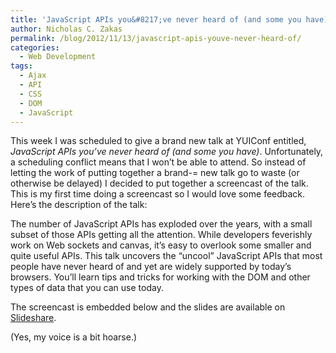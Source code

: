 ```yaml
---
title: 'JavaScript APIs you&#8217;ve never heard of (and some you have)'
author: Nicholas C. Zakas
permalink: /blog/2012/11/13/javascript-apis-youve-never-heard-of/
categories:
  - Web Development
tags:
  - Ajax
  - API
  - CSS
  - DOM
  - JavaScript
---
```

This week I was scheduled to give a brand new talk at YUIConf entitled, <cite>JavaScript APIs you&#8217;ve never heard of (and some you have)</cite>. Unfortunately, a scheduling conflict means that I won&#8217;t be able to attend. So instead of letting the work of putting together a brand-= new talk go to waste (or otherwise be delayed) I decided to put together a screencast of the talk. This is my first time doing a screencast so I would love some feedback. Here&#8217;s the description of the talk:

The number of JavaScript APIs has exploded over the years, with a small subset of those APIs getting all the attention. While developers feverishly work on Web sockets and canvas, it&#8217;s easy to overlook some smaller and quite useful APIs. This talk uncovers the &#8220;uncool&#8221; JavaScript APIs that most people have never heard of and yet are widely supported by today&#8217;s browsers. You&#8217;ll learn tips and tricks for working with the DOM and other types of data that you can use today.

The screencast is embedded below and the slides are available on [Slideshare][1].



(Yes, my voice is a bit hoarse.)

 [1]: http://www.slideshare.net/nzakas/javascript-apis-youve-never-heard-of-and-some-you-have
